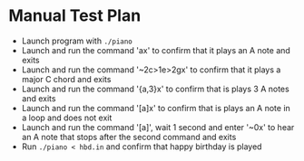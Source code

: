 # Manual Test Plan

+ Launch program with `./piano`
+ Launch and run the command 'ax' to confirm that it plays an A note and exits
+ Launch and run the command '~2c>1e>2gx' to confirm that it plays a major C chord and exits
+ Launch and run the command '{a,3}x' to confirm that is plays 3 A notes and exits
+ Launch and run the command '[a]x' to confirm that is plays an A note in a loop and does not exit
+ Launch and run the command '[a]', wait 1 second and enter '~0x' to hear an A note that stops after the second command and exits
+ Run `./piano < hbd.in` and confirm that happy birthday is played
